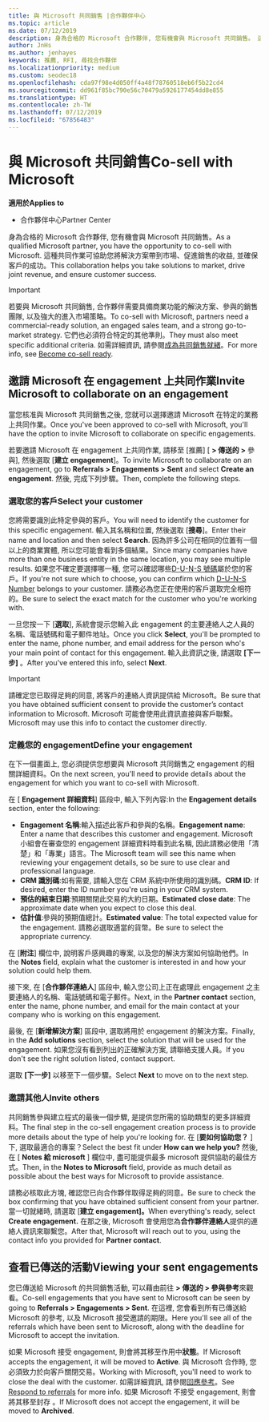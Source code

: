 ```yaml
---
title: 與 Microsoft 共同銷售 |合作夥伴中心
ms.topic: article
ms.date: 07/12/2019
description: 身為合格的 Microsoft 合作夥伴, 您有機會與 Microsoft 共同銷售。 這種共同作業可協助您將解決方案帶到市場、促進銷售的收益, 並確保客戶的成功。
author: JnHs
ms.author: jenhayes
keywords: 推薦, RFI, 尋找合作夥伴
ms.localizationpriority: medium
ms.custom: seodec18
ms.openlocfilehash: cda97f98e4d050ff4a48f78760518eb6f5b22cd4
ms.sourcegitcommit: dd961f85bc790e56c70479a5926177454dd8e855
ms.translationtype: HT
ms.contentlocale: zh-TW
ms.lasthandoff: 07/12/2019
ms.locfileid: "67856483"
---
```

# <a name="co-sell-with-microsoft"></a><span data-ttu-id="3f658-105">與 Microsoft 共同銷售</span><span class="sxs-lookup"><span data-stu-id="3f658-105">Co-sell with Microsoft</span></span>

<span data-ttu-id="3f658-106">**適用於**</span><span class="sxs-lookup"><span data-stu-id="3f658-106">**Applies to**</span></span>

-  <span data-ttu-id="3f658-107">合作夥伴中心</span><span class="sxs-lookup"><span data-stu-id="3f658-107">Partner Center</span></span>

<span data-ttu-id="3f658-108">身為合格的 Microsoft 合作夥伴, 您有機會與 Microsoft 共同銷售。</span><span class="sxs-lookup"><span data-stu-id="3f658-108">As a qualified Microsoft partner, you have the opportunity to co-sell with Microsoft.</span></span> <span data-ttu-id="3f658-109">這種共同作業可協助您將解決方案帶到市場、促進銷售的收益, 並確保客戶的成功。</span><span class="sxs-lookup"><span data-stu-id="3f658-109">This collaboration helps you take solutions to market, drive joint revenue, and ensure customer success.</span></span>

> [!IMPORTANT]
> <span data-ttu-id="3f658-110">若要與 Microsoft 共同銷售, 合作夥伴需要具備商業功能的解決方案、參與的銷售團隊, 以及強大的進入市場策略。</span><span class="sxs-lookup"><span data-stu-id="3f658-110">To co-sell with Microsoft, partners need a commercial-ready solution, an engaged sales team, and a strong go-to-market strategy.</span></span> <span data-ttu-id="3f658-111">它們也必須符合特定的其他準則。</span><span class="sxs-lookup"><span data-stu-id="3f658-111">They must also meet specific additional criteria.</span></span> <span data-ttu-id="3f658-112">如需詳細資訊, 請參閱[成為共同銷售就緒](https://partner.microsoft.com/reach-customers/selling-with-microsoft#become-ready)。</span><span class="sxs-lookup"><span data-stu-id="3f658-112">For more info, see [Become co-sell ready](https://partner.microsoft.com/reach-customers/selling-with-microsoft#become-ready).</span></span>

## <a name="invite-microsoft-to-collaborate-on-an-engagement"></a><span data-ttu-id="3f658-113">邀請 Microsoft 在 engagement 上共同作業</span><span class="sxs-lookup"><span data-stu-id="3f658-113">Invite Microsoft to collaborate on an engagement</span></span>

<span data-ttu-id="3f658-114">當您核准與 Microsoft 共同銷售之後, 您就可以選擇邀請 Microsoft 在特定的業務上共同作業。</span><span class="sxs-lookup"><span data-stu-id="3f658-114">Once you've been approved to co-sell with Microsoft, you'll have the option to invite Microsoft to collaborate on specific engagements.</span></span>

<span data-ttu-id="3f658-115">若要邀請 Microsoft 在 engagement 上共同作業, 請移至 [推薦] [ **> 傳送的 >** 參與], 然後選取 [**建立 engagement**]。</span><span class="sxs-lookup"><span data-stu-id="3f658-115">To invite Microsoft to collaborate on an engagement, go to **Referrals > Engagements > Sent** and select **Create an engagement**.</span></span> <span data-ttu-id="3f658-116">然後, 完成下列步驟。</span><span class="sxs-lookup"><span data-stu-id="3f658-116">Then, complete the following steps.</span></span>

### <a name="select-your-customer"></a><span data-ttu-id="3f658-117">選取您的客戶</span><span class="sxs-lookup"><span data-stu-id="3f658-117">Select your customer</span></span>

<span data-ttu-id="3f658-118">您將需要識別此特定參與的客戶。</span><span class="sxs-lookup"><span data-stu-id="3f658-118">You will need to identify the customer for this specific engagement.</span></span> <span data-ttu-id="3f658-119">輸入其名稱和位置, 然後選取 [**搜尋**]。</span><span class="sxs-lookup"><span data-stu-id="3f658-119">Enter their name and location and then select **Search**.</span></span> <span data-ttu-id="3f658-120">因為許多公司在相同的位置有一個以上的商業實體, 所以您可能會看到多個結果。</span><span class="sxs-lookup"><span data-stu-id="3f658-120">Since many companies have more than one business entity in the same location, you may see multiple results.</span></span> <span data-ttu-id="3f658-121">如果您不確定要選擇哪一種, 您可以確認哪些[D-U-N-S 號碼](https://www.dnb.com/duns-number.html)屬於您的客戶。</span><span class="sxs-lookup"><span data-stu-id="3f658-121">If you're not sure which to choose, you can confirm which [D-U-N-S Number](https://www.dnb.com/duns-number.html) belongs to your customer.</span></span> <span data-ttu-id="3f658-122">請務必為您正在使用的客戶選取完全相符的。</span><span class="sxs-lookup"><span data-stu-id="3f658-122">Be sure to select the exact match for the customer who you're working with.</span></span> 

<span data-ttu-id="3f658-123">一旦您按一下 [**選取**], 系統會提示您輸入此 engagement 的主要連絡人之人員的名稱、電話號碼和電子郵件地址。</span><span class="sxs-lookup"><span data-stu-id="3f658-123">Once you click **Select**, you'll be prompted to enter the name, phone number, and email address for the person who's your main point of contact for this engagement.</span></span> <span data-ttu-id="3f658-124">輸入此資訊之後, 請選取 **[下一步]** 。</span><span class="sxs-lookup"><span data-stu-id="3f658-124">After you've entered this info, select **Next**.</span></span>

> [!IMPORTANT]
> <span data-ttu-id="3f658-125">請確定您已取得足夠的同意, 將客戶的連絡人資訊提供給 Microsoft。</span><span class="sxs-lookup"><span data-stu-id="3f658-125">Be sure that you have obtained sufficient consent to provide the customer’s contact information to Microsoft.</span></span> <span data-ttu-id="3f658-126">Microsoft 可能會使用此資訊直接與客戶聯繫。</span><span class="sxs-lookup"><span data-stu-id="3f658-126">Microsoft may use this info to contact the customer directly.</span></span>

### <a name="define-your-engagement"></a><span data-ttu-id="3f658-127">定義您的 engagement</span><span class="sxs-lookup"><span data-stu-id="3f658-127">Define your engagement</span></span>

<span data-ttu-id="3f658-128">在下一個畫面上, 您必須提供您想要與 Microsoft 共同銷售之 engagement 的相關詳細資料。</span><span class="sxs-lookup"><span data-stu-id="3f658-128">On the next screen, you'll need to provide details about the engagement for which you want to co-sell with Microsoft.</span></span>

<span data-ttu-id="3f658-129">在 [ **Engagement 詳細資料**] 區段中, 輸入下列內容:</span><span class="sxs-lookup"><span data-stu-id="3f658-129">In the **Engagement details** section, enter the following:</span></span>
- <span data-ttu-id="3f658-130">**Engagement 名稱**:輸入描述此客戶和參與的名稱。</span><span class="sxs-lookup"><span data-stu-id="3f658-130">**Engagement name**: Enter a name that describes this customer and engagement.</span></span> <span data-ttu-id="3f658-131">Microsoft 小組會在審查您的 engagement 詳細資料時看到此名稱, 因此請務必使用「清楚」和「專業」語言。</span><span class="sxs-lookup"><span data-stu-id="3f658-131">The Microsoft team will see this name when reviewing your engagement details, so be sure to use clear and professional language.</span></span>
- <span data-ttu-id="3f658-132">**CRM 識別碼**:如有需要, 請輸入您在 CRM 系統中所使用的識別碼。</span><span class="sxs-lookup"><span data-stu-id="3f658-132">**CRM ID**: If desired, enter the ID number you're using in your CRM system.</span></span>
- <span data-ttu-id="3f658-133">**預估的結束日期**:預期關閉此交易的大約日期。</span><span class="sxs-lookup"><span data-stu-id="3f658-133">**Estimated close date**: The approximate date when you expect to close this deal.</span></span>
- <span data-ttu-id="3f658-134">**估計值**:參與的預期值總計。</span><span class="sxs-lookup"><span data-stu-id="3f658-134">**Estimated value**: The total expected value for the engagement.</span></span> <span data-ttu-id="3f658-135">請務必選取適當的貨幣。</span><span class="sxs-lookup"><span data-stu-id="3f658-135">Be sure to select the appropriate currency.</span></span>

<span data-ttu-id="3f658-136">在 [**附注**] 欄位中, 說明客戶感興趣的專案, 以及您的解決方案如何協助他們。</span><span class="sxs-lookup"><span data-stu-id="3f658-136">In the **Notes** field, explain what the customer is interested in and how your solution could help them.</span></span>

 <span data-ttu-id="3f658-137">接下來, 在 [**合作夥伴連絡人**] 區段中, 輸入您公司上正在處理此 engagement 之主要連絡人的名稱、電話號碼和電子郵件。</span><span class="sxs-lookup"><span data-stu-id="3f658-137">Next, in the **Partner contact** section, enter the name, phone number, and email for the main contact at your company who is working on this engagement.</span></span>

<span data-ttu-id="3f658-138">最後, 在 [**新增解決方案**] 區段中, 選取將用於 engagement 的解決方案。</span><span class="sxs-lookup"><span data-stu-id="3f658-138">Finally, in the **Add solutions** section, select the solution that will be used for the engagement.</span></span> <span data-ttu-id="3f658-139">如果您沒有看到列出的正確解決方案, 請聯絡支援人員。</span><span class="sxs-lookup"><span data-stu-id="3f658-139">If you don't see the right solution listed, contact support.</span></span>

<span data-ttu-id="3f658-140">選取 **[下一步]** 以移至下一個步驟。</span><span class="sxs-lookup"><span data-stu-id="3f658-140">Select **Next** to move on to the next step.</span></span>

### <a name="invite-others"></a><span data-ttu-id="3f658-141">邀請其他人</span><span class="sxs-lookup"><span data-stu-id="3f658-141">Invite others</span></span>

<span data-ttu-id="3f658-142">共同銷售參與建立程式的最後一個步驟, 是提供您所需的協助類型的更多詳細資料。</span><span class="sxs-lookup"><span data-stu-id="3f658-142">The final step in the co-sell engagement creation process is to provide more details about the type of help you're looking for.</span></span> <span data-ttu-id="3f658-143">在 [**要如何協助您？** ] 下, 選取最適合的專案？</span><span class="sxs-lookup"><span data-stu-id="3f658-143">Select the best fit under **How can we help you?**</span></span> <span data-ttu-id="3f658-144">然後, 在 [ **Notes 給 microsoft** ] 欄位中, 盡可能提供最多 microsoft 提供協助的最佳方式。</span><span class="sxs-lookup"><span data-stu-id="3f658-144">Then, in the **Notes to Microsoft** field, provide as much detail as possible about the best ways for Microsoft to provide assistance.</span></span>

<span data-ttu-id="3f658-145">請務必核取此方塊, 確認您已向合作夥伴取得足夠的同意。</span><span class="sxs-lookup"><span data-stu-id="3f658-145">Be sure to check the box confirming that you have obtained sufficient consent from your partner.</span></span> <span data-ttu-id="3f658-146">當一切就緒時, 請選取 [**建立 engagement]。**</span><span class="sxs-lookup"><span data-stu-id="3f658-146">When everything's ready, select **Create engagement.**</span></span> <span data-ttu-id="3f658-147">在那之後, Microsoft 會使用您為**合作夥伴連絡人**提供的連絡人資訊來聯繫您。</span><span class="sxs-lookup"><span data-stu-id="3f658-147">After that, Microsoft will reach out to you, using the contact info you provided for **Partner contact**.</span></span>

## <a name="viewing-your-sent-engagements"></a><span data-ttu-id="3f658-148">查看已傳送的活動</span><span class="sxs-lookup"><span data-stu-id="3f658-148">Viewing your sent engagements</span></span>

<span data-ttu-id="3f658-149">您已傳送給 Microsoft 的共同銷售活動, 可以藉由前往 **> 傳送的 > 參與參考**來觀看。</span><span class="sxs-lookup"><span data-stu-id="3f658-149">Co-sell engagements that you have sent to Microsoft can be seen by going to **Referrals > Engagements > Sent**.</span></span> <span data-ttu-id="3f658-150">在這裡, 您會看到所有已傳送給 Microsoft 的參考, 以及 Microsoft 接受邀請的期限。</span><span class="sxs-lookup"><span data-stu-id="3f658-150">Here you'll see all of the referrals which have been sent to Microsoft, along with the deadline for Microsoft to accept the invitation.</span></span>

<span data-ttu-id="3f658-151">如果 Microsoft 接受 engagement, 則會將其移至作用中**狀態**。</span><span class="sxs-lookup"><span data-stu-id="3f658-151">If Microsoft accepts the engagement, it will be moved to **Active**.</span></span> <span data-ttu-id="3f658-152">與 Microsoft 合作時, 您必須致力於向客戶關閉交易。</span><span class="sxs-lookup"><span data-stu-id="3f658-152">Working with Microsoft, you'll need to work to close the deal with the customer.</span></span> <span data-ttu-id="3f658-153">如需詳細資訊, 請參閱[回應參考](responding-to-referrals.md)。</span><span class="sxs-lookup"><span data-stu-id="3f658-153">See [Respond to referrals](responding-to-referrals.md) for more info.</span></span> <span data-ttu-id="3f658-154">如果 Microsoft 不接受 engagement, 則會將其移至封存  。</span><span class="sxs-lookup"><span data-stu-id="3f658-154">If Microsoft does not accept the engagement, it will be moved to **Archived**.</span></span>
